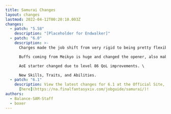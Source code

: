 ```yaml
---
title: Samurai Changes
layout: changes
lastmod: 2022-04-12T00:20:10.003Z
changes:
  - patch: "5.58"
    description: "[Placeholder for Endwalker]"
  - patch: "6.0"
    description: >-
      Charges made the job shift from very rigid to being pretty flexible. \

      Buffs coming from Meikyo is huge and changed the opener, also making buffs nearly impossible to drop. \

      AoE starter changed due to level 86 QoL improvements. \

      New Skills, Traits, and Abilities.
  - patch: "6.1"
    description: View the latest changes for 6.1 at the Official Site, located
      [here](https://na.finalfantasyxiv.com/jobguide/samurai/)!
authors:
  - Balance-SAM-Staff
  - boxer
---
```

